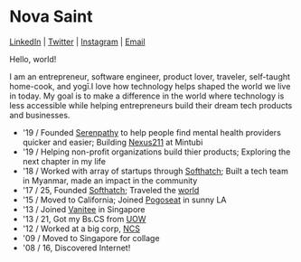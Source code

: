# Nova Saint

[LinkedIn](https://www.linkedin.com/in/novasaint) | [Twitter](https://www.twitter.com/_novasaint_) | [Instagram](https://www.instagram.com/novasaint/) | [Email](mailto:nova@softhatch.com)

Hello, world!

I am an entrepreneur, software engineer, product lover, traveler, self-taught home-cook, and yogī.I love how technology helps shaped the world we live in today. My goal is to make a difference in the world where technology is less accessible while helping entrepreneurs build their dream tech products and businesses.

- '19 / Founded [Serenpathy](https://serenpathy.com) to help people find mental health providers quicker and easier; Building [Nexus211](https://www.nexus211.com) at Mintubi
- '19 / Helping non-profit organizations build thier products; Exploring the next chapter in my life
- '18 / Worked with array of startups through [Softhatch](https://www.softhatch.com); Built a tech team in Myanmar, made an impact in the community
- '17 / 25, Founded [Softhatch](https://www.softhath.com); Traveled the [world](https://www.instagram.com/novasaint/)
- '15 / Moved to California; Joined [Pogoseat](https://www.pogoseat.com) in sunny LA
- '13 / Joined [Vanitee](https://www.vanitee.com/) in Singapore
- '13 / 21, Got my Bs.CS from [UOW](https://www.uow.edu.au/)
- '12 / Worked at a big corp, [NCS](https://www.ncs.com.sg)
- '09 / Moved to Singapore for collage
- '08 / 16, Discovered Internet!
